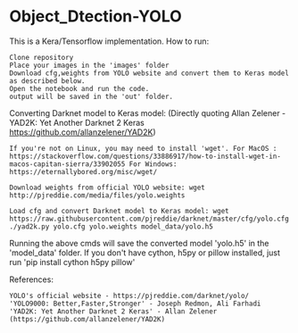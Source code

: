 # Object_Dtection-YOLO
This is a Kera/Tensorflow implementation.
How to run:

    Clone repository
    Place your images in the 'images' folder
    Download cfg,weights from YOLO website and convert them to Keras model as described below.
    Open the notebook and run the code.
    output will be saved in the 'out' folder.

Converting Darknet model to Keras model: (Directly quoting Allan Zelener - YAD2K: Yet Another Darknet 2 Keras https://github.com/allanzelener/YAD2K)

    If you're not on Linux, you may need to install 'wget'. For MacOS : https://stackoverflow.com/questions/33886917/how-to-install-wget-in-macos-capitan-sierra/33902055 For Windows: https://eternallybored.org/misc/wget/

    Download weights from official YOLO website: wget http://pjreddie.com/media/files/yolo.weights

    Load cfg and convert Darknet model to Keras model: wget https://raw.githubusercontent.com/pjreddie/darknet/master/cfg/yolo.cfg ./yad2k.py yolo.cfg yolo.weights model_data/yolo.h5

Running the above cmds will save the converted model 'yolo.h5' in the 'model_data' folder. If you don't have cython, h5py or pillow installed, just run 'pip install cython h5py pillow'

References:

    YOLO's official website - https://pjreddie.com/darknet/yolo/
    'YOLO9000: Better,Faster,Stronger' - Joseph Redmon, Ali Farhadi
    'YAD2K: Yet Another Darknet 2 Keras' - Allan Zelener (https://github.com/allanzelener/YAD2K)

